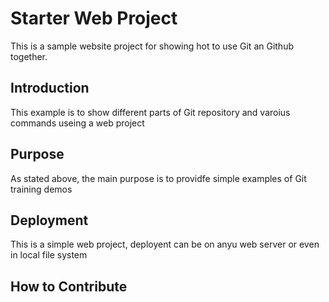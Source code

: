 # Starter Web Project

This is a sample website project for showing hot to use Git an Github together.

## Introduction

This example is to show different parts of Git repository and varoius commands useing a web project

## Purpose

As stated above, the main purpose is to providfe simple examples of Git training demos

## Deployment

This is a simple web project, deployent can be on anyu web server or even in local file system

## How to Contribute